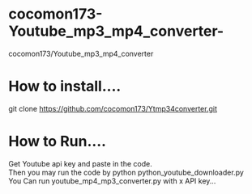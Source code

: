 # cocomon173-Youtube_mp3_mp4_converter-
cocomon173/Youtube_mp3_mp4_converter
# How to install....
git clone https://github.com/cocomon173/Ytmp34converter.git
# How to Run....
Get Youtube api key and paste in the code.  
Then you may run the code by python python_youtube_downloader.py  
You Can run youtube_mp4_mp3_converter.py with x API key...
